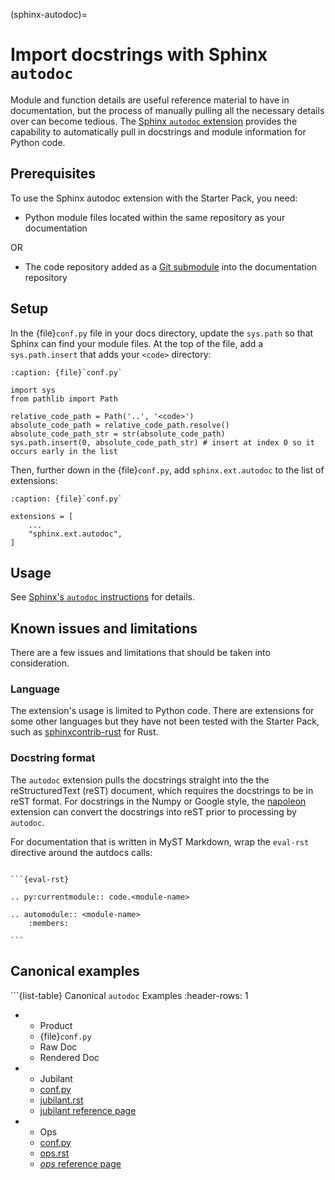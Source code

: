 (sphinx-autodoc)=

# Import docstrings with Sphinx `autodoc`

Module and function details are useful reference material to have in documentation, but the process of manually pulling all the necessary details over can become tedious. The [Sphinx `autodoc` extension](https://www.sphinx-doc.org/en/master/usage/extensions/autodoc.html) provides the capability to automatically pull in docstrings and module information for Python code.

## Prerequisites

To use the Sphinx autodoc extension with the Starter Pack, you need:

* Python module files located within the same repository as your documentation

OR

* The code repository added as a [Git submodule](https://git-scm.com/book/en/v2/Git-Tools-Submodules) into the documentation repository

## Setup

In the {file}`conf.py` file in your docs directory, update the `sys.path` so that Sphinx can find your module files. At the top of the file, add a `sys.path.insert` that adds your `<code>` directory:

```{code-block} python
:caption: {file}`conf.py`

import sys
from pathlib import Path

relative_code_path = Path('..', '<code>')
absolute_code_path = relative_code_path.resolve()
absolute_code_path_str = str(absolute_code_path)
sys.path.insert(0, absolute_code_path_str) # insert at index 0 so it occurs early in the list
```

Then, further down in the {file}`conf.py`, add `sphinx.ext.autodoc` to the list of extensions:

```{code-block} python
:caption: {file}`conf.py`

extensions = [
    ...
    "sphinx.ext.autodoc",
]
```

## Usage

See [Sphinx's `autodoc` instructions](https://www.sphinx-doc.org/en/master/usage/extensions/autodoc.html#usage) for details.

## Known issues and limitations

There are a few issues and limitations that should be taken into consideration.

### Language

The extension's usage is limited to Python code. There are extensions for some other languages but they have not been tested with the Starter Pack, such as [sphinxcontrib-rust](https://sphinxcontrib-rust.readthedocs.io/en/stable/) for Rust.

### Docstring format

The `autodoc` extension pulls the docstrings straight into the the reStructuredText (reST) document, which requires the docstrings to be in reST format. For docstrings in the Numpy or Google style, the [napoleon](https://www.sphinx-doc.org/en/master/usage/extensions/napoleon.html#module-sphinx.ext.napoleon) extension can convert the docstrings into reST prior to processing by `autodoc`.

For documentation that is written in MyST Markdown, wrap the `eval-rst` directive around the autdocs calls:

````{code-block} md

```{eval-rst}

.. py:currentmodule:: code.<module-name>

.. automodule:: <module-name>
    :members:

```
````

## Canonical examples

```{list-table} Canonical `autodoc` Examples
:header-rows: 1

*  - Product
   - {file}`conf.py`
   - Raw Doc
   - Rendered Doc

*  - Jubilant
   - [conf.py](https://github.com/canonical/jubilant/blob/023ce73353352133c43dfb17b4a6cfad0f3e7816/docs/conf.py)
   - [jubilant.rst](https://github.com/canonical/jubilant/blob/023ce73353352133c43dfb17b4a6cfad0f3e7816/docs/reference/jubilant.rst)
   - [jubilant reference page](https://documentation.ubuntu.com/jubilant/reference/jubilant/)

*  - Ops
   - [conf.py](https://github.com/canonical/operator/blob/main/docs/conf.py)
   - [ops.rst](https://github.com/canonical/operator/blob/main/docs/reference/ops.rst)
   - [*ops* reference page](https://documentation.ubuntu.com/ops/latest/reference/ops/)

```
